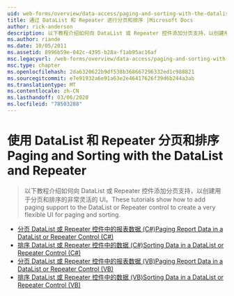 ```yaml
---
uid: web-forms/overview/data-access/paging-and-sorting-with-the-datalist-and-repeater/index
title: 通过 DataList 和 Repeater 进行分页和排序 |Microsoft Docs
author: rick-anderson
description: 以下教程介绍如何向 DataList 或 Repeater 控件添加分页支持，以创建用于分页和排序的非常灵活的 UI。
ms.author: riande
ms.date: 10/05/2011
ms.assetid: 8996b59e-042c-4395-b28a-f1ab95ac16af
msc.legacyurl: /web-forms/overview/data-access/paging-and-sorting-with-the-datalist-and-repeater
msc.type: chapter
ms.openlocfilehash: 2da6320622b9df538b368667296332ed1c988821
ms.sourcegitcommit: e7e91932a6e91a63e2e46417626f39d6b244a3ab
ms.translationtype: MT
ms.contentlocale: zh-CN
ms.lasthandoff: 03/06/2020
ms.locfileid: "78503288"
---
```

# <a name="paging-and-sorting-with-the-datalist-and-repeater"></a><span data-ttu-id="35456-103">使用 DataList 和 Repeater 分页和排序</span><span class="sxs-lookup"><span data-stu-id="35456-103">Paging and Sorting with the DataList and Repeater</span></span>

> <span data-ttu-id="35456-104">以下教程介绍如何向 DataList 或 Repeater 控件添加分页支持，以创建用于分页和排序的非常灵活的 UI。</span><span class="sxs-lookup"><span data-stu-id="35456-104">These tutorials show how to add paging support to the DataList or Repeater control to create a very flexible UI for paging and sorting.</span></span>

- [<span data-ttu-id="35456-105">分页 DataList 或 Repeater 控件中的报表数据 (C#)</span><span class="sxs-lookup"><span data-stu-id="35456-105">Paging Report Data in a DataList or Repeater Control (C#)</span></span>](paging-report-data-in-a-datalist-or-repeater-control-cs.md)
- [<span data-ttu-id="35456-106">排序 DataList 或 Repeater 控件中的数据 (C#)</span><span class="sxs-lookup"><span data-stu-id="35456-106">Sorting Data in a DataList or Repeater Control (C#)</span></span>](sorting-data-in-a-datalist-or-repeater-control-cs.md)
- [<span data-ttu-id="35456-107">分页 DataList 或 Repeater 控件中的报表数据 (VB)</span><span class="sxs-lookup"><span data-stu-id="35456-107">Paging Report Data in a DataList or Repeater Control (VB)</span></span>](paging-report-data-in-a-datalist-or-repeater-control-vb.md)
- [<span data-ttu-id="35456-108">排序 DataList 或 Repeater 控件中的数据 (VB)</span><span class="sxs-lookup"><span data-stu-id="35456-108">Sorting Data in a DataList or Repeater Control (VB)</span></span>](sorting-data-in-a-datalist-or-repeater-control-vb.md)
